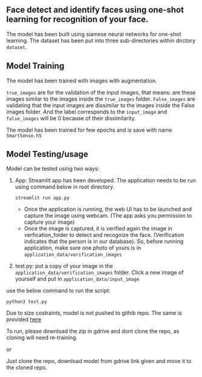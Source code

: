 ## Face detect and identify faces using one-shot learning for recognition of your face.

The model has been built using siamese neural networks for one-shot learning. The dataset has been put into three sub-directories within dirctory `dataset`.
 ## Model Training
The model has been trained with images with augmentation.

`true_images` are for the validation of the input images, that means: are these images similar to the images inside the `true_images` folder. 
 `False_images` are validating that the input images are dissimilar to the images inside the False images folder. And the label corresponds to the `input_image` and `false_images` will be 0 because of their dissimilarity.

 The model has been trained for few epochs and is save with name `SmartSense.h5`


 ## Model Testing/usage

 Model can be tested using two ways:

1. App: Streamlit app has been developed. The application needs to be run using command below in root directory.

    ```
    streamlit run app.py
    ```

    - Once the application is running, the web UI has to be launched and capture the image using webcam. (The app asks you permission to capture your image)
    - Once the image is captured, it is verified again the image in verfication_folder to detect and recognize the face. (Verification indicates that the person is in our database). So, before running application, make sure one photo of yours is in `application_data/verification_images`
2. test.py:
put a copy of your image in the `application_data/verification_images` folder. Click a new image of yourself and put in `application_data/input_image`

use the below command to run the script:
```
python3 test.py 
```

Due to size costraints, model is not pushed to githib repo. The same is provided [here](https://drive.google.com/file/d/1C7sgg3CCX53udcLGcx_dW1fwCIaH9nfN/view?usp=drive_link)

To run, please download the zip in gdrive and dont clone the repo, as cloning will need re-training.

or

Just clone the repo, download model from gdrive link given and move it to the cloned repo.

